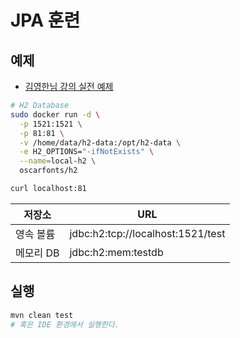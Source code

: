 # JPA 훈련

## 예제

- [김영한님 강의 실전 예제](https://github.com/holyeye/jpabook)

```bash
# H2 Database
sudo docker run -d \
  -p 1521:1521 \
  -p 81:81 \
  -v /home/data/h2-data:/opt/h2-data \
  -e H2_OPTIONS="-ifNotExists" \
  --name=local-h2 \
  oscarfonts/h2

curl localhost:81
```

| 저장소    | URL                               |
| --------- | --------------------------------- |
| 영속 볼륨 | jdbc:h2:tcp://localhost:1521/test |
| 메모리 DB | jdbc:h2:mem:testdb                |

## 실행

```bash
mvn clean test
# 혹은 IDE 환경에서 실행한다.
```
